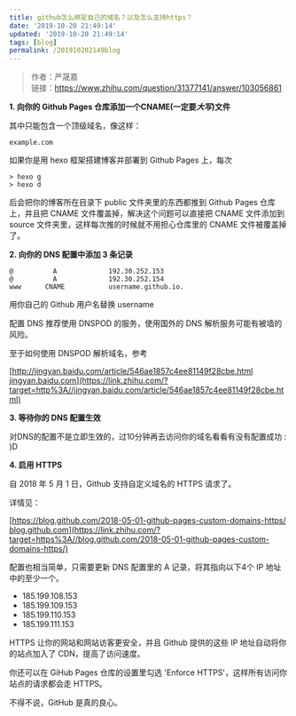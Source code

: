 ```yaml
---
title: github怎么绑定自己的域名？以及怎么支持https？
date: '2019-10-20 21:49:14'
updated: '2019-10-20 21:49:14'
tags: [blog]
permalink: /201910202149blog
---
```

> 作者：严晟嘉   
链接：https://www.zhihu.com/question/31377141/answer/103056861


**1. 向你的 Github Pages 仓库添加一个CNAME(一定要*大写*)文件**

其中只能包含一个顶级域名，像这样：

```text
example.com
```

  

如果你是用 hexo 框架搭建博客并部署到 Github Pages 上，每次

```text
> hexo g
> hexo d
```

后会把你的博客所在目录下 public 文件夹里的东西都推到 Github Pages 仓库上，并且把 CNAME 文件覆盖掉，解决这个问题可以直接把 CNAME 文件添加到 source 文件夹里，这样每次推的时候就不用担心仓库里的 CNAME 文件被覆盖掉了。

  

**2. 向你的 DNS 配置中添加 3 条记录**

```text
@          A             192.30.252.153
@          A             192.30.252.154
www      CNAME           username.github.io.
```

用你自己的 Github 用户名替换 username

配置 DNS 推荐使用 DNSPOD 的服务，使用国外的 DNS 解析服务可能有被墙的风险。

至于如何使用 DNSPOD 解析域名，参考  

[http://jingyan.baidu.com/article/546ae1857c4ee81149f28cbe.html​jingyan.baidu.com](https://link.zhihu.com/?target=http%3A//jingyan.baidu.com/article/546ae1857c4ee81149f28cbe.html)

  

**3. 等待你的 DNS 配置生效**

对DNS的配置不是立即生效的，过10分钟再去访问你的域名看看有没有配置成功 : )D

  

**4. 启用 HTTPS**

自 2018 年 5 月 1 日，Github 支持自定义域名的 HTTPS 请求了。

详情见：

[https://blog.github.com/2018-05-01-github-pages-custom-domains-https/​blog.github.com](https://link.zhihu.com/?target=https%3A//blog.github.com/2018-05-01-github-pages-custom-domains-https/)

配置也相当简单，只需要更新 DNS 配置里的 A 记录，将其指向以下4个 IP 地址中的至少一个。

* 185.199.108.153
* 185.199.109.153
* 185.199.110.153
* 185.199.111.153

HTTPS 让你的网站和网站访客更安全，并且 Github 提供的这些 IP 地址自动将你的站点加入了 CDN，提高了访问速度。

你还可以在 GiHub Pages 仓库的设置里勾选 'Enforce HTTPS'，这样所有访问你站点的请求都会走 HTTPS。

不得不说，GitHub 是真的良心。
